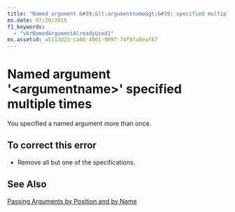 ```yaml
---
title: "Named argument &#39;&lt;argumentname&gt;&#39; specified multiple times"
ms.date: 07/20/2015
f1_keywords: 
  - "vbrNamedArgumentAlreadyUsed1"
ms.assetid: a5113d23-ca66-4961-909f-74f97a0eaf87
---
```

# Named argument &#39;&lt;argumentname&gt;&#39; specified multiple times
You specified a named argument more than once.  
  
## To correct this error  
  
- Remove all but one of the specifications.  
  
## See Also  
 [Passing Arguments by Position and by Name](../../visual-basic/programming-guide/language-features/procedures/passing-arguments-by-position-and-by-name.md)
